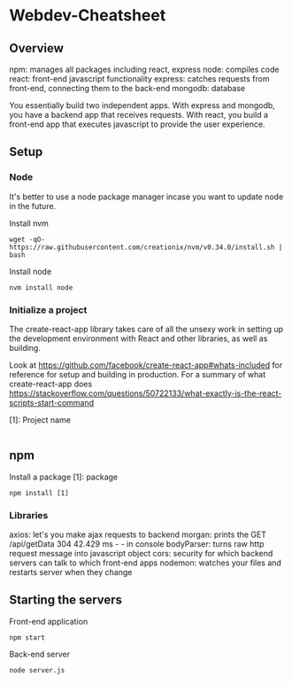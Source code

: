 # Webdev-Cheatsheet

## Overview

npm: manages all packages including react, express
node: compiles code
react: front-end javascript functionality
express: catches requests from front-end, connecting them to the back-end
mongodb: database


You essentially build two independent apps. With express and mongodb, you have a backend app that receives requests. With react, you build a front-end app that executes javascript to provide the user experience.

## Setup

### Node

It's better to use a node package manager incase you want to update node in the future.

Install nvm

```
wget -qO- https://raw.githubusercontent.com/creationix/nvm/v0.34.0/install.sh | bash
```

Install node

```nvm install node```


### Initialize a project

The create-react-app library takes care of all the unsexy work in setting up the development environment with React and other libraries, as well as building.


Look at https://github.com/facebook/create-react-app#whats-included for reference for setup and building in production.
For a summary of what create-react-app does https://stackoverflow.com/questions/50722133/what-exactly-is-the-react-scripts-start-command

[1]: Project name

```npx create-react-app [1]
```

## npm

Install a package
[1]: package

```npm install [1]```

### Libraries
axios: let's you make ajax requests to backend
morgan: prints the GET /api/getData 304 42.429 ms - - in console
bodyParser: turns raw http request message into javascript object
cors: security for which backend servers can talk to which front-end apps
nodemon: watches your files and restarts server when they change

## Starting the servers

Front-end application

```npm start```

Back-end server

```node server.js```
